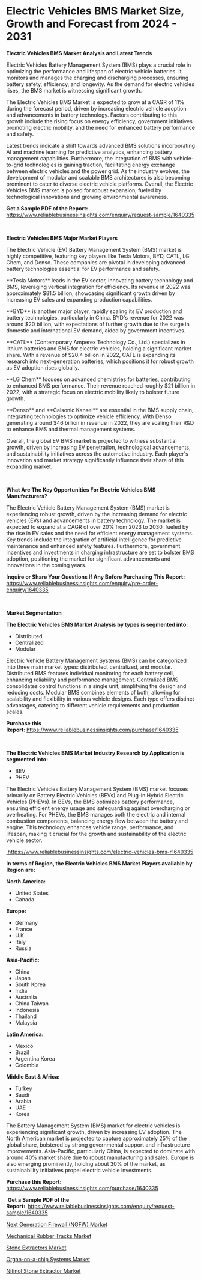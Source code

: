 <p><h1>Electric Vehicles BMS Market Size, Growth and Forecast from 2024 - 2031</h1></p><p><strong>Electric Vehicles BMS Market Analysis and Latest Trends</strong></p>
<p><p>Electric Vehicles Battery Management System (BMS) plays a crucial role in optimizing the performance and lifespan of electric vehicle batteries. It monitors and manages the charging and discharging processes, ensuring battery safety, efficiency, and longevity. As the demand for electric vehicles rises, the BMS market is witnessing significant growth.</p><p>The Electric Vehicles BMS Market is expected to grow at a CAGR of 11% during the forecast period, driven by increasing electric vehicle adoption and advancements in battery technology. Factors contributing to this growth include the rising focus on energy efficiency, government initiatives promoting electric mobility, and the need for enhanced battery performance and safety. </p><p>Latest trends indicate a shift towards advanced BMS solutions incorporating AI and machine learning for predictive analytics, enhancing battery management capabilities. Furthermore, the integration of BMS with vehicle-to-grid technologies is gaining traction, facilitating energy exchange between electric vehicles and the power grid. As the industry evolves, the development of modular and scalable BMS architectures is also becoming prominent to cater to diverse electric vehicle platforms. Overall, the Electric Vehicles BMS market is poised for robust expansion, fueled by technological innovations and growing environmental awareness.</p></p>
<p><strong>Get a Sample PDF of the Report:&nbsp;</strong> <a href="https://www.reliablebusinessinsights.com/enquiry/request-sample/1640335?utm_campaign=75&utm_medium=2&utm_source=Github&utm_content=ia&utm_term=03112024&utm_id=electric-vehicles-bms">https://www.reliablebusinessinsights.com/enquiry/request-sample/1640335</a></p>
<p>&nbsp;</p>
<p><strong>Electric Vehicles BMS Major Market Players</strong></p>
<p><p>The Electric Vehicle (EV) Battery Management System (BMS) market is highly competitive, featuring key players like Tesla Motors, BYD, CATL, LG Chem, and Denso. These companies are pivotal in developing advanced battery technologies essential for EV performance and safety.</p><p>**Tesla Motors** leads in the EV sector, innovating battery technology and BMS, leveraging vertical integration for efficiency. Its revenue in 2022 was approximately $81.5 billion, showcasing significant growth driven by increasing EV sales and expanding production capabilities.</p><p>**BYD** is another major player, rapidly scaling its EV production and battery technologies, particularly in China. BYD's revenue for 2022 was around $20 billion, with expectations of further growth due to the surge in domestic and international EV demand, aided by government incentives.</p><p>**CATL** (Contemporary Amperex Technology Co., Ltd.) specializes in lithium batteries and BMS for electric vehicles, holding a significant market share. With a revenue of $20.4 billion in 2022, CATL is expanding its research into next-generation batteries, which positions it for robust growth as EV adoption rises globally.</p><p>**LG Chem** focuses on advanced chemistries for batteries, contributing to enhanced BMS performance. Their revenue reached roughly $21 billion in 2022, with a strategic focus on electric mobility likely to bolster future growth.</p><p>**Denso** and **Calsonic Kansei** are essential in the BMS supply chain, integrating technologies to optimize vehicle efficiency. With Denso generating around $46 billion in revenue in 2022, they are scaling their R&D to enhance BMS and thermal management systems.</p><p>Overall, the global EV BMS market is projected to witness substantial growth, driven by increasing EV penetration, technological advancements, and sustainability initiatives across the automotive industry. Each player's innovation and market strategy significantly influence their share of this expanding market.</p></p>
<p>&nbsp;</p>
<p><strong>What Are The Key Opportunities For Electric Vehicles BMS Manufacturers?</strong></p>
<p><p>The Electric Vehicle Battery Management System (BMS) market is experiencing robust growth, driven by the increasing demand for electric vehicles (EVs) and advancements in battery technology. The market is expected to expand at a CAGR of over 20% from 2023 to 2030, fueled by the rise in EV sales and the need for efficient energy management systems. Key trends include the integration of artificial intelligence for predictive maintenance and enhanced safety features. Furthermore, government incentives and investments in charging infrastructure are set to bolster BMS adoption, positioning the market for significant advancements and innovations in the coming years.</p></p>
<p><strong>Inquire or Share Your Questions If Any Before Purchasing This Report:</strong> <a href="https://www.reliablebusinessinsights.com/enquiry/pre-order-enquiry/1640335?utm_campaign=75&utm_medium=2&utm_source=Github&utm_content=ia&utm_term=03112024&utm_id=electric-vehicles-bms">https://www.reliablebusinessinsights.com/enquiry/pre-order-enquiry/1640335</a></p>
<p>&nbsp;</p>
<p><strong>Market Segmentation</strong></p>
<p><strong>The Electric Vehicles BMS Market Analysis by types is segmented into:</strong></p>
<p><ul><li>Distributed</li><li>Centralized</li><li>Modular</li></ul></p>
<p><p>Electric Vehicle Battery Management Systems (BMS) can be categorized into three main market types: distributed, centralized, and modular. Distributed BMS features individual monitoring for each battery cell, enhancing reliability and performance management. Centralized BMS consolidates control functions in a single unit, simplifying the design and reducing costs. Modular BMS combines elements of both, allowing for scalability and flexibility in various vehicle designs. Each type offers distinct advantages, catering to different vehicle requirements and production scales.</p></p>
<p><strong>Purchase this Report:&nbsp;</strong><a href="https://www.reliablebusinessinsights.com/purchase/1640335?utm_campaign=75&utm_medium=2&utm_source=Github&utm_content=ia&utm_term=03112024&utm_id=electric-vehicles-bms">https://www.reliablebusinessinsights.com/purchase/1640335</a></p>
<p>&nbsp;</p>
<p><strong>The Electric Vehicles BMS Market Industry Research by Application is segmented into:</strong></p>
<p><ul><li>BEV</li><li>PHEV</li></ul></p>
<p><p>The Electric Vehicles Battery Management System (BMS) market focuses primarily on Battery Electric Vehicles (BEVs) and Plug-in Hybrid Electric Vehicles (PHEVs). In BEVs, the BMS optimizes battery performance, ensuring efficient energy usage and safeguarding against overcharging or overheating. For PHEVs, the BMS manages both the electric and internal combustion components, balancing energy flow between the battery and engine. This technology enhances vehicle range, performance, and lifespan, making it crucial for the growth and sustainability of the electric vehicle sector.</p></p>
<p><a href="https://www.reliablebusinessinsights.com/electric-vehicles-bms-r1640335?utm_campaign=75&utm_medium=2&utm_source=Github&utm_content=ia&utm_term=03112024&utm_id=electric-vehicles-bms">&nbsp;https://www.reliablebusinessinsights.com/electric-vehicles-bms-r1640335</a></p>
<p><strong>In terms of Region, the Electric Vehicles BMS Market Players available by Region are:</strong></p>
<p>
    <p> <strong> North America: </strong>
        <ul>
            <li>United States</li>
            <li>Canada</li>
        </ul>
        </p> 
    <p> <strong> Europe: </strong>
        <ul>
            <li>Germany</li>
            <li>France</li>
            <li>U.K.</li>
            <li>Italy</li>
            <li>Russia</li>
        </ul>
        </p> 
    <p> <strong> Asia-Pacific: </strong>
        <ul>
            <li>China</li>
            <li>Japan</li>
            <li>South Korea</li>
            <li>India</li>
            <li>Australia</li>
            <li>China Taiwan</li>
            <li>Indonesia</li>
            <li>Thailand</li>
            <li>Malaysia</li>
        </ul>
        </p> 
    <p> <strong> Latin America: </strong>
        <ul>
            <li>Mexico</li>
            <li>Brazil</li>
            <li>Argentina Korea</li>
            <li>Colombia</li>
        </ul>
        </p> 
    <p> <strong> Middle East & Africa: </strong>
        <ul>
            <li>Turkey</li>
            <li>Saudi</li>
            <li>Arabia</li>
            <li>UAE</li>
            <li>Korea</li>
        </ul>
    </p>
    </p>
<p><p>The Battery Management System (BMS) market for electric vehicles is experiencing significant growth, driven by increasing EV adoption. The North American market is projected to capture approximately 25% of the global share, bolstered by strong governmental support and infrastructure improvements. Asia-Pacific, particularly China, is expected to dominate with around 40% market share due to robust manufacturing and sales. Europe is also emerging prominently, holding about 30% of the market, as sustainability initiatives propel electric vehicle investments.</p></p>
<p><strong>Purchase this Report: </strong><a href="https://www.reliablebusinessinsights.com/purchase/1640335?utm_campaign=75&utm_medium=2&utm_source=Github&utm_content=ia&utm_term=03112024&utm_id=electric-vehicles-bms">https://www.reliablebusinessinsights.com/purchase/1640335</a></p>
<p>&nbsp;<strong>Get a Sample PDF of the Report:&nbsp;&nbsp;</strong><a href="https://www.reliablebusinessinsights.com/enquiry/request-sample/1640335?utm_campaign=75&utm_medium=2&utm_source=Github&utm_content=ia&utm_term=03112024&utm_id=electric-vehicles-bms">https://www.reliablebusinessinsights.com/enquiry/request-sample/1640335</a></p>
<p><strong></strong></p>
<p><p><a href="https://www.linkedin.com/pulse/next-generation-firewall-ngfw-market-forecasts-trends-impact-uyo2e?utm_campaign=75&utm_medium=2&utm_source=Github&utm_content=ia&utm_term=03112024&utm_id=electric-vehicles-bms">Next Generation Firewall (NGFW) Market</a></p><p><a href="https://github.com/shivermasallash/Market-Research-Report-List-1/blob/main/mechanical-rubber-tracks-market.md?utm_campaign=75&utm_medium=2&utm_source=Github&utm_content=ia&utm_term=03112024&utm_id=electric-vehicles-bms">Mechanical Rubber Tracks Market</a></p><p><a href="https://issuu.com/reportprime-2/docs/stone-extractors-market-size-2030.p_7a5c4f83b52e40?utm_campaign=75&utm_medium=2&utm_source=Github&utm_content=ia&utm_term=03112024&utm_id=electric-vehicles-bms">Stone Extractors Market</a></p><p><a href="https://www.linkedin.com/pulse/organ-on-a-chip-systems-market-analysis-report-global-insights-suhne?utm_campaign=75&utm_medium=2&utm_source=Github&utm_content=ia&utm_term=03112024&utm_id=electric-vehicles-bms">Organ-on-a-chip Systems Market</a></p><p><a href="https://issuu.com/reportprime-2/docs/nitinol-stone-extractor-market-size_955a55d8d3f76f?utm_campaign=75&utm_medium=2&utm_source=Github&utm_content=ia&utm_term=03112024&utm_id=electric-vehicles-bms">Nitinol Stone Extractor Market</a></p></p>